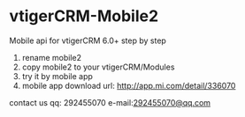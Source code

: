 # vtigerCRM-Mobile2
Mobile api for vtigerCRM 6.0+
step by step
 1. rename mobile2
 2. copy mobile2 to your vtigerCRM/Modules 
 3. try it by mobile app
 4. mobile app download url: http://app.mi.com/detail/336070
 
contact us qq: 292455070 e-mail:292455070@qq.com
